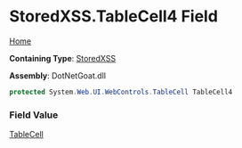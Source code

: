 # StoredXSS\.TableCell4 Field

[Home](../../../../../README.md)

**Containing Type**: [StoredXSS](../README.md)

**Assembly**: DotNetGoat\.dll

```csharp
protected System.Web.UI.WebControls.TableCell TableCell4
```

### Field Value

[TableCell](https://docs.microsoft.com/en-us/dotnet/api/system.web.ui.webcontrols.tablecell)

